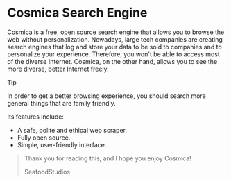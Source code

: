 # Cosmica Search Engine

Cosmica is a free, open source search engine that allows you to browse the web without personalization. Nowadays, large tech companies are creating search engines that log and store your data to be sold to companies and to personalize your experience. Therefore, you won't be able to access most of the diverse Internet. Cosmica, on the other hand, allows you to see the more diverse, better Internet freely.

> [!TIP]
> In order to get a better browsing experience, you should search more general things that are family friendly.

Its features include:
- A safe, polite and ethical web scraper.
- Fully open source.
- Simple, user-friendly interface.

> Thank you for reading this, and I hope you enjoy Cosmica!
>
> SeafoodStudios
